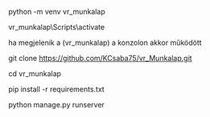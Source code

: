 python -m venv vr_munkalap

vr_munkalap\Scripts\activate

ha megjelenik a (vr_munkalap) a konzolon akkor működött

git clone https://github.com/KCsaba75/vr_Munkalap.git

cd vr_munkalap

pip install -r requirements.txt

python manage.py runserver
